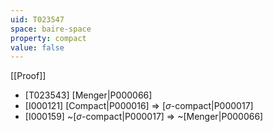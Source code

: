 ```yaml
---
uid: T023547
space: baire-space
property: compact
value: false
---
```

[[Proof]]

* [T023543] [Menger|P000066]
* [I000121] [Compact|P000016] => [$\sigma$-compact|P000017]
* [I000159] ~[$\sigma$-compact|P000017] => ~[Menger|P000066]

